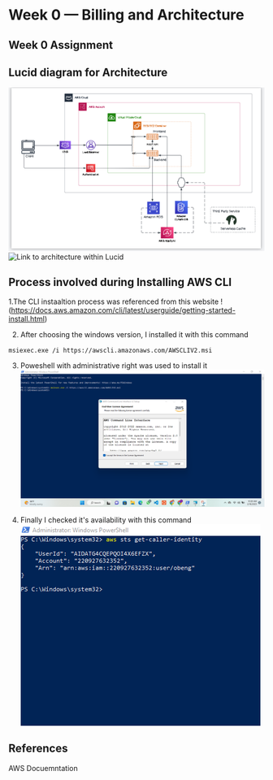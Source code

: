 # Week 0 — Billing and Architecture

## Week 0 Assignment ##

## Lucid diagram for Architecture ##
![Link to architecture within github](assets/crudder%20architecture.png)
![Link to architecture within Lucid](https://lucid.app/lucidchart/21f43c2e-11e8-4f41-a6ea-8af67f989cb9/edit?viewport_loc=-2087%2C-760%2C2694%2C1163%2C0_0&invitationId=inv_a6b23ded-3438-4410-b87d-2ccac1b1ba74)

## Process involved during Installing AWS CLI ##
1.The CLI instaaltion process was referenced from this website 
!(https://docs.aws.amazon.com/cli/latest/userguide/getting-started-install.html)

2. After choosing the windows version, I installed it with this command
 ```
 msiexec.exe /i https://awscli.amazonaws.com/AWSCLIV2.msi 
 ```
 
3. Poweshell with administrative right was used to install it 
![Link to screenshot](assets/installing_aws-cli.png)

4. Finally I checked it's availability with this command
 ![Link to screenshot](assets/aws_account_verification.png)

## References
AWS Docuemntation
